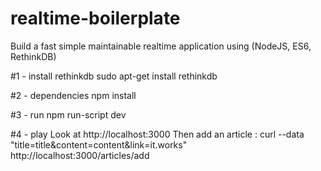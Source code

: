 # realtime-boilerplate

Build a fast simple maintainable realtime application using (NodeJS, ES6, RethinkDB)

#1 - install rethinkdb
sudo apt-get install rethinkdb

#2 - dependencies
npm install

#3 - run
npm run-script dev

#4 - play
Look at http://localhost:3000
Then add an article : curl --data "title=title&content=content&link=it.works" http://localhost:3000/articles/add 